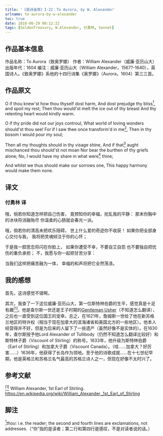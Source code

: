 ```yaml
---
title: '《英诗金库》I-22：To Aurora, by W. Alexander'
urlname: to-aurora-by-w-alexander
toc: true
date: 2018-06-29 00:12:22
tags: [GoldenTreasury, W.Alexander, 付勇林, Sonnet]
---
```


## 作品基本信息

作品名称：To Aurora（致奥罗娜）
作者：William Alexander（威廉·亚历山大）
出版年代：1604
编注：威廉·亚历山大（William Alexander，1567?-1640），英国诗人。《致奥罗娜》系他的十四行诗集《奥罗娜》（Aurora，1604）第三三首。

## 作品原文

O if thou knew'st how thou thyself dost harm,
And dost prejudge thy bliss<a href="#note1" id="note1ref"><sup>1</sup></a>, and spoil my rest;
Then thou would'st melt the ice out of thy breast
And thy relenting heart would kindly warm.

O if thy pride did not our joys controul,
What world of loving wonders should'st thou see!
For if I saw thee once transform'd in me<a href="#note2" id="note2ref"><sup>2</sup></a>,
Then in thy bosom I would pour my soul;

Then all my thoughts should in thy visage shine,
And if that<a href="#note3" id="note3ref"><sup>3</sup></a> aught mischanced thou should'st not moan
Nor bear the burthen of thy griefs alone;
No, I would have my share in what were<a href="#note4" id="note4ref"><sup>4</sup></a> thine;

And whilst we thus should make our sorrows one,
This happy harmony would make them none.

## 译文
### 付勇林 译

哦，倘若你知道怎样把自己伤害，
竟预知你的幸福，扰乱我的平静：
那末你胸中的冰块将消融殆尽
你温柔的心肠就会春光一派。

哦，倘若你的清高未把欢乐阻碍，
世上什么爱的奇迹你不收获！
如果你把全部身心交付与我，
我将把灵魂倾注于你的心怀；

于是我一腔思恋将闪在你脸上，
如果你遭受不幸，不要自艾自怨
也不要独自把忧伤的重负承担；
不，我愿与你一起把甘苦分享：

当我们这样把痛苦融为一体，
幸福的和声将把它全然荡涤。


## 我的感想

首先，这诗感觉不错啊。

其次，我查了一下这位威廉·亚历山大，第一位斯特林伯爵的生平，感觉真是十足有趣<a href="#bib1" id="bib1ref"><sup>[1]</sup></a>。他是查尔斯一世还是王子时期的[Gentleman Usher](https://en.wikipedia.org/wiki/Gentleman_Usher)（不知道怎么翻译），之后也一直受到这位国王的宠幸。总之，在1621年，詹姆斯一世给了他在新苏格兰地区的特许权（相当于现在加拿大的滨海诸省和美国北方的一些地区）。他本人经营得并不好，但是为后来的人留下了一些遗产（虽然好像不是实体的）。在1630年，查尔斯授予他Lord Alexander of Tullibody（仍然不知道怎么翻译比较好）和斯特林子爵（Viscount of Stirling）的称号。1633年，他升级为斯特林伯爵（Earl of Stirling）和加拿大子爵（Viscount Canada）。（哇……加拿大？好厉害……）1636年，他获得了长岛作为领地。至于他的诗歌成就……在十七世纪早期，他是英格兰和苏格兰名气最高的苏格兰诗人之一，但现在好像不太时兴了。

## 参考文献
<a id="bib1" href="#bib1ref"><sup>[1]</sup></a> William Alexander, 1st Earl of Stirling. <https://en.wikipedia.org/wiki/William_Alexander,_1st_Earl_of_Stirling>

## 脚注
<a id="note1" href="#note1ref"><sup>1</sup></a>*thou*: i.e. the reader; the second and fourth lines are exclamations, not addresses.（“你”指的是读者；第二行和第四行是感叹，不是对读者说的话。）
